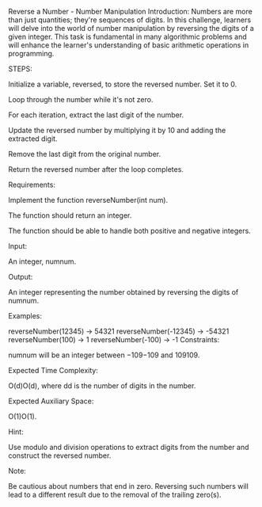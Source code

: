 Reverse a Number - Number Manipulation
Introduction: Numbers are more than just quantities; they're sequences of digits. In this challenge, learners will delve into the world of number manipulation by reversing the digits of a given integer. This task is fundamental in many algorithmic problems and will enhance the learner's understanding of basic arithmetic operations in programming.

STEPS:

Initialize a variable, reversed, to store the reversed number. Set it to 0.

Loop through the number while it's not zero.

For each iteration, extract the last digit of the number.

Update the reversed number by multiplying it by 10 and adding the extracted digit.

Remove the last digit from the original number.

Return the reversed number after the loop completes.

Requirements:

Implement the function reverseNumber(int num).

The function should return an integer.

The function should be able to handle both positive and negative integers.

Input:

An integer, numnum.

Output:

An integer representing the number obtained by reversing the digits of numnum.

Examples:

reverseNumber(12345) -> 54321
reverseNumber(-12345) -> -54321
reverseNumber(100) -> 1
reverseNumber(-100) -> -1
Constraints:

numnum will be an integer between −109−109 and 109109.

Expected Time Complexity:

O(d)O(d), where dd is the number of digits in the number.

Expected Auxiliary Space:

O(1)O(1).

Hint:

Use modulo and division operations to extract digits from the number and construct the reversed number.

Note:

Be cautious about numbers that end in zero. Reversing such numbers will lead to a different result due to the removal of the trailing zero(s).
